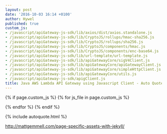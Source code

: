 ```yaml
---
layout: post
date: '2016-10-03 16:14 +0100'
author: Hywel
published: true
custom_js:
- /javascript/apiGateway-js-sdk/lib/axios/dist/axios.standalone.js
- /javascript/apiGateway-js-sdk/lib/CryptoJS/rollups/hmac-sha256.js
- /javascript/apiGateway-js-sdk/lib/CryptoJS/rollups/sha256.js
- /javascript/apiGateway-js-sdk/lib/CryptoJS/components/hmac.js
- /javascript/apiGateway-js-sdk/lib/CryptoJS/components/enc-base64.js
- /javascript/apiGateway-js-sdk/lib/url-template/url-template.js
- /javascript/apiGateway-js-sdk/lib/apiGatewayCore/sigV4Client.js
- /javascript/apiGateway-js-sdk/lib/apiGatewayCore/apiGatewayClient.js
- /javascript/apiGateway-js-sdk/lib/apiGatewayCore/simpleHttpClient.js
- /javascript/apiGateway-js-sdk/lib/apiGatewayCore/utils.js
- /javascript/apiGateway-js-sdk/apigClient.js
title: Java AWS Lambda API Gateway using Javascript Client - Auto Quote
---
```

{% if page.custom_js %}
  {% for js_file in page.custom_js %}
  <script src='{{ js_file }}' type="text/javascript"></script>
  {% endfor %}
{% endif %}

{% include autoquote.html %}

http://mattgemmell.com/page-specific-assets-with-jekyll/

